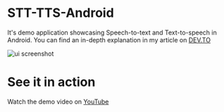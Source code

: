 # STT-TTS-Android
It's demo application showcasing Speech-to-text and Text-to-speech in Android. 
You can find an in-depth explanation in my article on [DEV.TO](https://dev.to/rtficial/speech-to-text-and-text-to-speech-on-android-432p)

![ui screenshot](https://i.postimg.cc/8kRtY3Jf/Screenshot-1590828973.png)

# See it in action
Watch the demo video on [YouTube](https://youtu.be/AGuFeAa_ty4)
